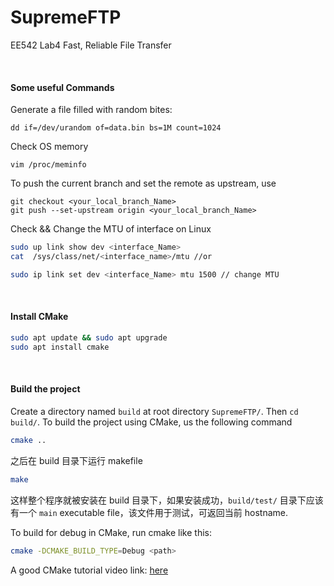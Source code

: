 # SupremeFTP

EE542 Lab4  Fast, Reliable File Transfer

&nbsp;
&nbsp;
#### Some useful Commands
Generate a file filled with random bites:
```
dd if=/dev/urandom of=data.bin bs=1M count=1024
```
Check OS memory
```
vim /proc/meminfo
```

To push the current branch and set the remote as upstream, use
```git
git checkout <your_local_branch_Name>
git push --set-upstream origin <your_local_branch_Name>
```

Check && Change the MTU of interface on Linux
```bash
sudo up link show dev <interface_Name>
cat  /sys/class/net/<interface_name>/mtu //or

sudo ip link set dev <interface_Name> mtu 1500 // change MTU
```

&nbsp;
&nbsp;
#### Install CMake

```bash
sudo apt update && sudo apt upgrade
sudo apt install cmake
```

&nbsp;
&nbsp;
#### Build the project

Create a directory named `build` at root directory `SupremeFTP/`.  Then `cd build/`. To build the project using CMake, us the following command

```bash
cmake ..
```

 之后在 build 目录下运行 makefile

```bash
make
```
这样整个程序就被安装在 build 目录下，如果安装成功，`build/test/` 目录下应该有一个 `main` executable file，该文件用于测试，可返回当前 hostname.

To build for debug in CMake, run cmake like this:
```bash
cmake -DCMAKE_BUILD_TYPE=Debug <path>
```

A good CMake tutorial video link:  [here](https://youtu.be/AJRGU_XgVMQ)
